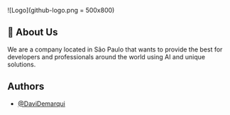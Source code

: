 ![Logo](github-logo.png = 500x800)


## 🚀 About Us
We are a company located in São Paulo that wants to provide the best for developers and professionals around the world using AI and unique solutions.

## Authors

- [@DaviDemarqui](https://github.com/DaviDemarqui)

